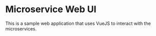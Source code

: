 Microservice Web UI
===================

This is a sample web application that uses VueJS to interact with the microservices.
